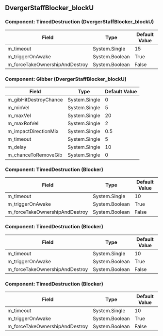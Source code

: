 ## DvergerStaffBlocker_blockU

### Component: TimedDestruction (DvergerStaffBlocker_blockU)

|Field|Type|Default Value|
|-----|----|-------------|
|m_timeout|System.Single|15|
|m_triggerOnAwake|System.Boolean|True|
|m_forceTakeOwnershipAndDestroy|System.Boolean|False|

### Component: Gibber (DvergerStaffBlocker_blockU)

|Field|Type|Default Value|
|-----|----|-------------|
|m_gibHitDestroyChance|System.Single|0|
|m_minVel|System.Single|5|
|m_maxVel|System.Single|20|
|m_maxRotVel|System.Single|2|
|m_impactDirectionMix|System.Single|0.5|
|m_timeout|System.Single|5|
|m_delay|System.Single|10|
|m_chanceToRemoveGib|System.Single|0|

### Component: TimedDestruction (Blocker)

|Field|Type|Default Value|
|-----|----|-------------|
|m_timeout|System.Single|10|
|m_triggerOnAwake|System.Boolean|True|
|m_forceTakeOwnershipAndDestroy|System.Boolean|False|

### Component: TimedDestruction (Blocker)

|Field|Type|Default Value|
|-----|----|-------------|
|m_timeout|System.Single|10|
|m_triggerOnAwake|System.Boolean|True|
|m_forceTakeOwnershipAndDestroy|System.Boolean|False|

### Component: TimedDestruction (Blocker)

|Field|Type|Default Value|
|-----|----|-------------|
|m_timeout|System.Single|10|
|m_triggerOnAwake|System.Boolean|True|
|m_forceTakeOwnershipAndDestroy|System.Boolean|False|

